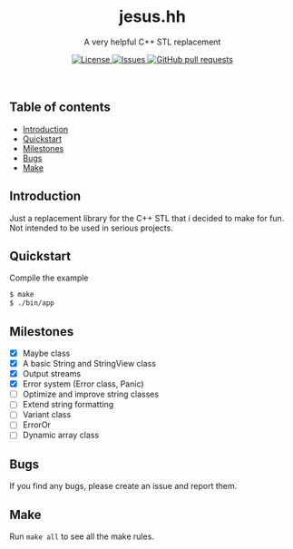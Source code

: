 <p align="center">
	<h1 align="center">jesus.hh</h2>
	<p align="center">A very helpful C++ STL replacement</p>
</p>
<p align="center">
	<a href="./LICENSE">
		<img alt="License" src="https://img.shields.io/badge/license-GPL-blue?color=7aca00"/>
	</a>
	<a href="https://github.com/LordOfTrident/jesus.hh/issues">
		<img alt="Issues" src="https://img.shields.io/github/issues/LordOfTrident/jesus.hh?color=0088ff"/>
	</a>
	<a href="https://github.com/LordOfTrident/jesus.hh/pulls">
		<img alt="GitHub pull requests" src="https://img.shields.io/github/issues-pr/LordOfTrident/jesus.hh?color=0088ff"/>
	</a>
	<br><br><br>
<!--	<img width="450px" src="res/clip.gif"/> -->
</p>

## Table of contents
* [Introduction](#introduction)
* [Quickstart](#quickstart)
* [Milestones](#milestones)
* [Bugs](#bugs)
* [Make](#make)

## Introduction
Just a replacement library for the C++ STL that i decided to make for fun. Not intended to be used
in serious projects.

## Quickstart
Compile the example
```sh
$ make
$ ./bin/app
```

## Milestones
- [X] Maybe class
- [X] A basic String and StringView class
- [X] Output streams
- [X] Error system (Error class, Panic)
- [ ] Optimize and improve string classes
- [ ] Extend string formatting
- [ ] Variant class
- [ ] ErrorOr
- [ ] Dynamic array class

## Bugs
If you find any bugs, please create an issue and report them.

## Make
Run `make all` to see all the make rules.
